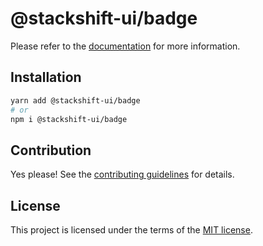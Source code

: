 # @stackshift-ui/badge

Please refer to the [documentation](https://stackshift-ui.webriq.com/docs/components/badge) for more information.

## Installation

```sh
yarn add @stackshift-ui/badge
# or
npm i @stackshift-ui/badge
```

## Contribution

Yes please! See the
[contributing guidelines](https://github.com/stackshift-ui/components/master/CONTRIBUTING.md)
for details.

## License

This project is licensed under the terms of the
[MIT license](https://github.com/stackshift-ui/components/master/LICENSE).
